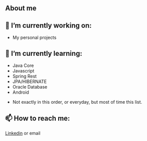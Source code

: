 ##  About me


## :telescope: I’m currently working on:
 - My personal projects

## :seedling: I’m currently learning:
- Java Core
- Javascript
- Spring Rest
- JPA/HIBERNATE
- Oracle Database
- Android
* Not exactly in this order, or everyday, but most of time this list.

## :mailbox: How to reach me:
[Linkedin](https://www.linkedin.com/in/jaqueline-l-6b2438151/) or email

